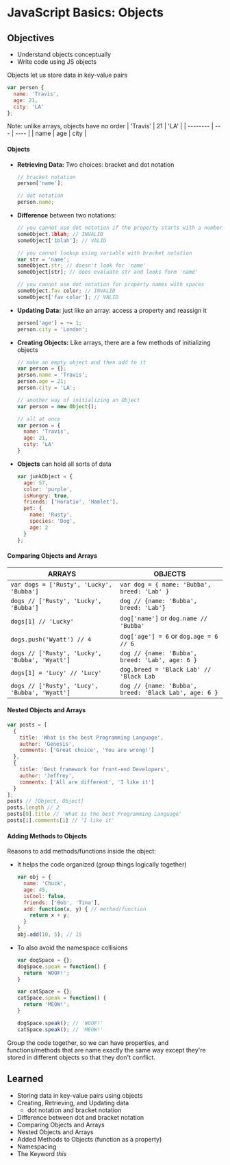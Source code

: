 # JavaScript Basics: Objects

## Objectives
- Understand objects conceptually
- Write code using JS objects

Objects let us store data in key-value pairs
```js
var person {
  name: 'Travis',
  age: 21,
  city: 'LA'
};
```

Note: unlike arrays, objects have no order
| 'Travis' | 21  | 'LA' |
| -------- | --- | ---- |
|   name   | age | city |

#### Objects
- **Retrieving Data:** Two choices: bracket and dot notation
  ```js
  // bracket notation
  person['name'];

  // dot notation
  person.name;
  ```
- **Difference** between two notations:
  ```js
  // you cannot use dot notation if the property starts with a number
  someObject.1blah; // INVALID
  someObject['1blah']; // VALID

  // you cannot lookup using variable with bracket notation
  var str = 'name';
  someObject.str; // doesn't look for 'name'
  someObject[str]; // does evaluate str and looks form 'name'

  // you cannot use dot notation for property names with spaces
  someObject.fav color; // INVALID
  someObject['fav color']; // VALID
  ```
- **Updating Data:** just like an array: access a property and reassign it
  ```js
  person['age'] = += 1;
  person.city = 'London';
  ```
- **Creating Objects:** Like arrays, there are a few methods of initializing objects
  ```js
  // make an empty object and then add to it
  var person = {};
  person.name = 'Travis';
  person.age = 21;
  person.city = 'LA';

  // another way of initializing an Object
  var person = new Object();

  // all at once
  var person = {
    name: 'Travis',
    age: 21,
    city: 'LA'
  } 
  ```
- **Objects** can hold all sorts of data
  ```js
  var junkObject = {
    age: 57,
    color: 'purple',
    isHungry: true,
    friends: ['Horatio', 'Hamlet'],
    pet: {
      name: 'Rusty',
      species: 'Dog',
      age: 2
    }
  };
  ```

#### Comparing Objects and Arrays
| ARRAYS                                         | OBJECTS                                               | 
| ---------------------------------------------- | ----------------------------------------------------- |
| `var dogs = ['Rusty', 'Lucky', 'Bubba']`       | `var dog = { name: 'Bubba', breed: 'Lab' }`           |
| `dogs // ['Rusty', 'Lucky', 'Bubba']`          | `dog // {name: 'Bubba', breed: 'Lab'}`                |
| `dogs[1] // 'Lucky'`                           | `dog['name']` or `dog.name // 'Bubba'`                |
| `dogs.push('Wyatt') // 4`                      | `dog['age'] = 6` or `dog.age = 6 // 6`                |
| `dogs // ['Rusty', 'Lucky', 'Bubba', 'Wyatt']` | `dog // {name: 'Bubba', breed: 'Lab', age: 6 }`       |
| `dogs[1] = 'Lucy' // 'Lucy'`                   | `dog.breed = 'Black Lab' // 'Black Lab`               |
| `dogs // ['Rusty', 'Lucy', 'Bubba', 'Wyatt']`  | `dog // {name: 'Bubba', breed: 'Black Lab', age: 6 }` |

#### Nested Objects and Arrays
```js
var posts = [
  {
    title: 'What is the best Programming Language',
    author: 'Genesis',
    comments: ['Great choice', 'You are wrong!']
  },
  {
    title: 'Best framework for front-end Developers',
    author: 'Jeffrey',
    comments: ['All are different', 'I like it']
  }
];
posts // [Object, Object]
posts.length // 2
posts[0].title // 'What is the best Programming Language'
posts[1].comments[1] // 'I like it'
```

#### Adding Methods to Objects
Reasons to add methods/functions inside the object:
- It helps the code organized (group things logically together)
  ```js
  var obj = {
    name: 'Chuck',
    age: 45,
    isCool: false,
    friends: ['Bob', 'Tina'],
    add: function(x, y) { // method/function
      return x + y;
    }
  }
  obj.add(10, 5); // 15
  ```
- To also avoid the namespace collisions
  ```js
  var dogSpace = {};
  dogSpace.speak = function() {
    return 'WOOF!';
  }

  var catSpace = {};
  catSpace.speak = function() {
    return 'MEOW!';
  }

  dogSpace.speak(); // 'WOOF!'
  catSpace.speak(); // 'MEOW!'
  ```

Group the code together, so we can have properties, and functions/methods that are name exactly the same way except they're stored in different objects so that they don't conflict.

## Learned
- Storing data in key-value pairs using objects
- Creating, Retrieving, and Updating data
  - dot notation and bracket notation
- Difference between dot and bracket notation
- Comparing Objects and Arrays
- Nested Objects and Arrays
- Added Methods to Objects (function as a property)
- Namespacing
- The Keyword _this_